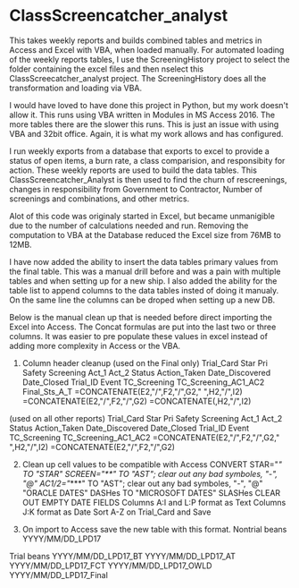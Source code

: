 # ClassScreencatcher_analyst
This takes weekly reports and builds combined tables and metrics in Access and Excel with VBA, when loaded manually. For automated loading of the weekly reports tables, I use the ScreeningHistory project to select the folder containing the excel files and then nselect this ClassScreecatcher_analyst project. The ScreeningHistory does all the transformation and loading via VBA.

I would have loved to have done this project in Python, but my work doesn't allow it. This runs using VBA written in Modules in MS Access 2016. The more tables there are the slower this runs. This is just an issue with using VBA and 32bit office. Again, it is what my work allows and has configured.

I run weekly exports from a database that exports to excel to provide a status of open items, a burn rate, a class comparision, and responsibity for action. These weekly reports are used to build the data tables. This ClassScreencatcher_Analyst is then used to find the churn of rescreenings, changes in responsibility from Government to Contractor, Number of screenings and combinations, and other metrics. 

Alot of this code was originaly started in Excel, but became unmanigible due to the number of calculations needed and run. Removing the computation to VBA at the Database reduced the Excel size from 76MB to 12MB.

I have now added the ability to insert the data tables primary values from the final table. This was a manual drill before and was a pain with multiple tables and when setting up for a new ship. I also added the ability for the table list to append columns to the data tables insted of doing it manualy. On the same line the columns can be droped when setting up a new DB.

Below is the manual clean up that is needed before direct importing the Excel into Access. The Concat formulas are put into the last two or three columns. It was easier to pre populate these values in excel instead of adding more complexity in Access or the VBA.

1) Column header cleanup
(used on the Final only)
Trial_Card	Star	Pri	Safety	Screening	Act_1	Act_2	Status	Action_Taken	Date_Discovered	Date_Closed	Trial_ID	Event	TC_Screening	TC_Screening_AC1_AC2	Final_Sts_A_T
=CONCATENATE(E2,"/",F2,"/",G2," ",H2,"/",I2)	=CONCATENATE(E2,"/",F2,"/",G2)	=CONCATENATE(,H2,"/",I2)

(used on all other reports)
Trial_Card	Star	Pri	Safety	Screening	Act_1	Act_2	Status	Action_Taken	Date_Discovered	Date_Closed	Trial_ID	Event	TC_Screening	TC_Screening_AC1_AC2
=CONCATENATE(E2,"/",F2,"/",G2," ",H2,"/",I2)	=CONCATENATE(E2,"/",F2,"/",G2)

2) Clean up cell values to be compatible with Access
CONVERT
	STAR="*" TO "STAR"
	SCREEN="**" TO "AST"; clear out any bad symboles, "-", "@"
	AC1/2="****" TO "AST"; clear out any bad symboles, "-", "@"
	"ORACLE DATES" DASHes TO "MICROSOFT DATES" SLASHes
	CLEAR OUT EMPTY DATE FIELDS
	Columns A:I and L:P format as Text
	Columns J:K format as Date
	Sort A-Z on Trial_Card and Save

3) On import to Access save the new table with this format.
Nontrial beans
YYYY/MM/DD_LPD17

Trial beans
YYYY/MM/DD_LPD17_BT
YYYY/MM/DD_LPD17_AT
YYYY/MM/DD_LPD17_FCT
YYYY/MM/DD_LPD17_OWLD
YYYY/MM/DD_LPD17_Final
